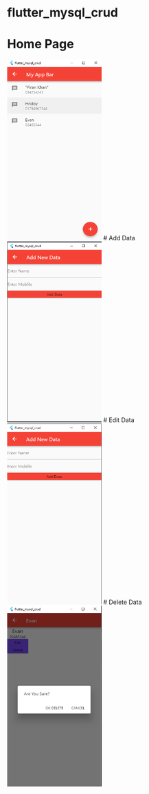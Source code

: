 # flutter_mysql_crud



# Home Page
<img src="images/1st.png" width="220" height="420" >
# Add Data
<img src="images/add.png" width="220" height="420" >
# Edit Data
<img src="images/2nd.png" width="220" height="420" >
# Delete Data
<img src="images/3rd.png" width="220" height="420" >

